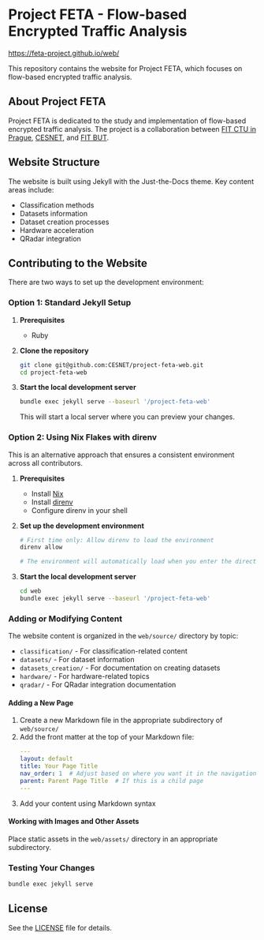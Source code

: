 # Project FETA - Flow-based Encrypted Traffic Analysis

https://feta-project.github.io/web/

This repository contains the website for Project FETA, which focuses on flow-based encrypted traffic analysis.

## About Project FETA

Project FETA is dedicated to the study and implementation of flow-based encrypted traffic analysis. The project is a collaboration between [FIT CTU in Prague](https://www.fit.cvut.cz/), [CESNET](https://cesnet.cz/), and [FIT BUT](https://www.fit.vutbr.cz/).

## Website Structure

The website is built using Jekyll with the Just-the-Docs theme. Key content areas include:

- Classification methods
- Datasets information
- Dataset creation processes
- Hardware acceleration
- QRadar integration

## Contributing to the Website

There are two ways to set up the development environment:

### Option 1: Standard Jekyll Setup

1. **Prerequisites**
   - Ruby

2. **Clone the repository**
   ```bash
   git clone git@github.com:CESNET/project-feta-web.git
   cd project-feta-web
   ```

3. **Start the local development server**
   ```bash
   bundle exec jekyll serve --baseurl '/project-feta-web'
   ```
   This will start a local server where you can preview your changes.

### Option 2: Using Nix Flakes with direnv

This is an alternative approach that ensures a consistent environment across all contributors.

1. **Prerequisites**
   - Install [Nix](https://nixos.org/download.html)
   - Install [direnv](https://direnv.net/docs/installation.html)
   - Configure direnv in your shell

2. **Set up the development environment**
   ```bash
   # First time only: Allow direnv to load the environment
   direnv allow
   
   # The environment will automatically load when you enter the directory
   ```

3. **Start the local development server**
   ```bash
   cd web
   bundle exec jekyll serve --baseurl '/project-feta-web'
   ```

### Adding or Modifying Content

The website content is organized in the `web/source/` directory by topic:

- `classification/` - For classification-related content
- `datasets/` - For dataset information
- `datasets_creation/` - For documentation on creating datasets
- `hardware/` - For hardware-related topics
- `qradar/` - For QRadar integration documentation

#### Adding a New Page

1. Create a new Markdown file in the appropriate subdirectory of `web/source/`
2. Add the front matter at the top of your Markdown file:
   ```yaml
   ---
   layout: default
   title: Your Page Title
   nav_order: 1  # Adjust based on where you want it in the navigation
   parent: Parent Page Title  # If this is a child page
   ---
   ```
3. Add your content using Markdown syntax

#### Working with Images and Other Assets

Place static assets in the `web/assets/` directory in an appropriate subdirectory.

### Testing Your Changes

```bash
bundle exec jekyll serve
```

## License

See the [LICENSE](LICENSE) file for details.